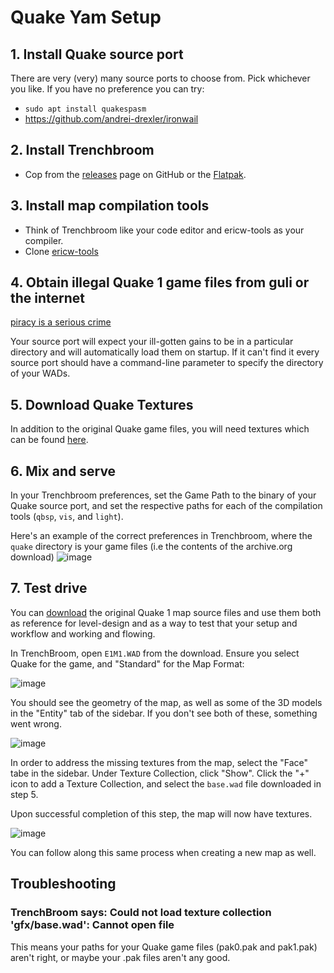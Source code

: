 # Quake Yam Setup

## 1. Install Quake source port

There are very (very) many source ports to choose from. Pick whichever you like. If you have no preference you can try:

- `sudo apt install quakespasm`
- https://github.com/andrei-drexler/ironwail


## 2. Install Trenchbroom
- Cop from the [releases](https://github.com/TrenchBroom/TrenchBroom/releases) page on GitHub or the [Flatpak](https://flathub.org/apps/com.kristianduske.TrenchBroom).

## 3. Install map compilation tools

- Think of Trenchbroom like your code editor and ericw-tools as your compiler.
- Clone [ericw-tools](https://github.com/ericwa/ericw-tools)

## 4. Obtain illegal Quake 1 game files from guli or the internet

[piracy is a serious crime](https://archive.org/details/quake_dos)

Your source port will expect your ill-gotten gains to be in a particular directory and will automatically load them on startup. If it can't find it every source port should have a command-line parameter to specify the directory of your WADs.


## 5. Download Quake Textures

In addition to the original Quake game files, you will need textures which can be found [here](https://www.quaddicted.com/files/wads/base.zip).


## 6. Mix and serve

In your Trenchbroom preferences, set the Game Path to the binary of your Quake source port, and set the respective paths for each of the compilation tools (`qbsp`, `vis`, and `light`).

Here's an example of the correct preferences in Trenchbroom, where the `quake` directory is your game files (i.e the contents of the archive.org download) 
![image](https://github.com/ranguli/quake-jam-2024/assets/5544782/73ad01c4-2d3a-4126-9ef3-281af038034d)


## 7. Test drive

You can [download](https://rome.ro/news/2016/2/14/quake-map-sources-released) the original Quake 1 map source files and use them both as reference for level-design and as a way to test that your setup and workflow and working and flowing.

In TrenchBroom, open `E1M1.WAD` from the download. Ensure you select Quake for the game, and "Standard" for the Map Format:


![image](https://github.com/ranguli/quake-jam-2024/assets/5544782/bf425c27-920d-41ff-a6b5-6dede7147898)

You should see the geometry of the map, as well as some of the 3D models in the "Entity" tab of the sidebar. If you don't see both of these, something went wrong.

![image](https://github.com/ranguli/quake-jam-2024/assets/5544782/a2862969-b242-4c15-a846-93e358532a2f)

In order to address the missing textures from the map, select the "Face" tabe in the sidebar. Under Texture Collection, click "Show". Click the "+" icon to add a Texture Collection, and select the `base.wad`  file downloaded in step 5. 

Upon successful completion of this step, the map will now have textures. 

![image](https://github.com/ranguli/quake-jam-2024/assets/5544782/bfdd8bf8-af12-430f-aa1f-740bd3235afe)

You can follow along this same process when creating a new map as well. 


## Troubleshooting

### TrenchBroom says: Could not load texture collection 'gfx/base.wad': Cannot open file 
This means your paths for your Quake game files (pak0.pak and pak1.pak) aren't right, or maybe your .pak files aren't any good.
